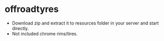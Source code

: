 # offroadtyres

- Download zip and extract it to resources folder in your server and start directly.
- Not included chrome rims/tires.
